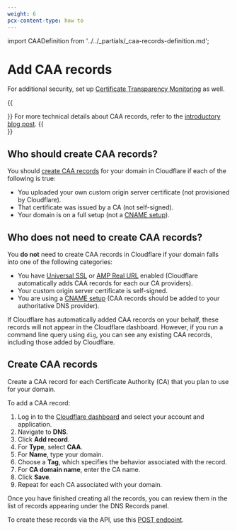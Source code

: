 ```yaml
---
weight: 6
pcx-content-type: how to
---
```


import CAADefinition from '../../_partials/_caa-records-definition.md';

# Add CAA records

<CAADefinition />

For additional security, set up [Certificate Transparency Monitoring](/edge-certificates/additional-options/certificate-transparency-monitoring) as well.

{{<Aside type="note" header="Note">}}
For more technical details about CAA records, refer to the [introductory blog post](https://blog.cloudflare.com/caa-of-the-wild/).
{{</Aside>}}

## Who should create CAA records?

You should [create CAA records](#create-caa-records) for your domain in Cloudflare if each of the following is true:

- You uploaded your own custom origin server certificate (not provisioned by Cloudflare).
- That certificate was issued by a CA (not self-signed).
- Your domain is on a full setup (not a [CNAME setup](https://support.cloudflare.com/hc/articles/360020348832)).

## Who does not need to create CAA records?

You **do not** need to create CAA records in Cloudflare if your domain falls into one of the following categories:

- You have [Universal SSL](/edge-certificates/universal-ssl) or [AMP Real URL](https://support.cloudflare.com/hc/articles/360029367652) enabled (Cloudflare automatically adds CAA records for each our CA providers).
- Your custom origin server certificate is self-signed.
- You are using a [CNAME setup](https://support.cloudflare.com/hc/articles/360020348832) (CAA records should be added to your authoritative DNS provider).

If Cloudflare has automatically added CAA records on your behalf, these records will not appear in the Cloudflare dashboard. However, if you run a command line query using `dig`, you can see any existing CAA records, including those added by Cloudflare.

## Create CAA records

Create a CAA record for each Certificate Authority (CA) that you plan to use for your domain.

To add a CAA record:

1. Log in to the [Cloudflare dashboard](https://dash.cloudflare.com) and select your account and application.
1. Navigate to **DNS**.
1. Click **Add record**.
1. For **Type**, select **CAA**.
1. For **Name**, type your domain.
1. Choose a **Tag**, which specifies the behavior associated with the record.
1. For **CA domain name**, enter the CA name.
1. Click **Save**.
1. Repeat for each CA associated with your domain.

Once you have finished creating all the records, you can review them in the list of records appearing under the DNS Records panel.

To create these records via the API, use this [POST endpoint](https://api.cloudflare.com/#dns-records-for-a-zone-create-dns-record).
